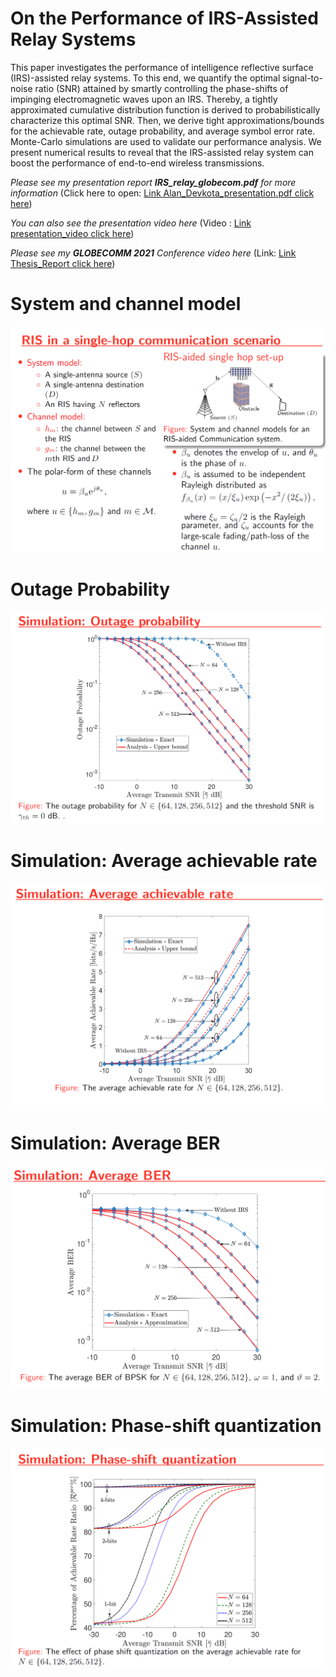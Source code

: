 # On the Performance of IRS-Assisted Relay Systems

This paper investigates the performance of intelligence reflective surface (IRS)-assisted relay systems. To this end, we quantify the optimal signal-to-noise ratio (SNR) attained by smartly controlling the phase-shifts of impinging electromagnetic waves upon an IRS. Thereby, a tightly approximated cumulative distribution function is derived to probabilistically characterize this optimal SNR. Then, we derive tight approximations/bounds for the achievable rate, outage probability, and average symbol error rate. Monte-Carlo simulations are used to validate our performance analysis. We present numerical results to reveal that the IRS-assisted relay system can boost the performance of end-to-end wireless transmissions.

_Please see my presentation report **IRS_relay_globecom.pdf** for more information_ (Click here to open: [Link Alan_Devkota_presentation.pdf click here](./V1/IRS_relay_globecom.pdf))

_You can also see the presentation video here_ (Video : [Link presentation_video click here](https://saluki-my.sharepoint.com/:v:/g/personal/alan_devkota_siu_edu/EdIBVGc_q1BHr-8UEgZLWCUBJE-DVo3qc90SJKCcQY2IEA?nav=eyJyZWZlcnJhbEluZm8iOnsicmVmZXJyYWxBcHAiOiJPbmVEcml2ZUZvckJ1c2luZXNzIiwicmVmZXJyYWxBcHBQbGF0Zm9ybSI6IldlYiIsInJlZmVycmFsTW9kZSI6InZpZXciLCJyZWZlcnJhbFZpZXciOiJNeUZpbGVzTGlua0NvcHkifX0&e=Jv29gn))

_Please see my **GLOBECOMM 2021** Conference video here_ (Link: [Link Thesis_Report click here](https://ieeexplore.ieee.org/iel7/9685019/9685006/09685500.pdf))

# System and channel model

![alt text](./pic_model.png)

# Outage Probability

![alt text](./pic_outage-prob.png)

# Simulation: Average achievable rate

![alt text](./pic_avg-achievable-rate.png)

# Simulation: Average BER

![alt text](./pic_ber.png)

# Simulation: Phase-shift quantization

![alt text](./pic_phase-shift-quant.png)